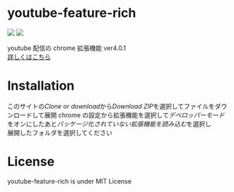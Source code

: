# youtube-feature-rich
![](https://img.shields.io/chrome-web-store/users/edkjjpjoagffmeekfcjklnhgihjilcfg)
![](https://img.shields.io/chrome-web-store/stars/edkjjpjoagffmeekfcjklnhgihjilcfg)

youtube 配信の chrome 拡張機能 ver4.0.1<br>
[詳しくはこちら](https://blog.yuki0311.com/youtube-feature-rich-v1/ "詳しくはこちら")

# Installation

このサイトの*Clone or download*から*Download ZIP*を選択してファイルをダウンロードして展開
chrome の設定から拡張機能を選択して*デベロッパーモード*をオンにしたあと*パッケージ化されていない拡張機能を読み込む*を選択し  
展開したフォルダを選択してください

# License

youtube-feature-rich is under MIT License
